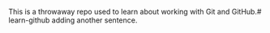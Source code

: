 This is a throwaway repo used to learn about working with Git and GitHub.# learn-github
adding another sentence. 
